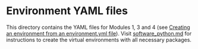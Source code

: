 # Environment YAML files 

This directory contains the YAML files for Modules 1, 3 and 4 (see [Creating an environment from an environment.yml file](https://docs.conda.io/projects/conda/en/latest/user-guide/tasks/manage-environments.html#creating-an-environment-from-an-environment-yml-file)).
Visit [software_python.md](../../software/software_python.md) for instructions to create the virtual environments with all necessary packages.
